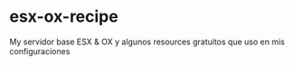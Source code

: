 # esx-ox-recipe
My servidor base ESX &amp; OX y algunos resources gratuitos que uso en mis configuraciones
